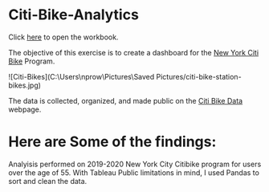 # Citi-Bike-Analytics


Click [here](https://public.tableau.com/profile/nathan7605#!/vizhome/NYCCitibikeOver55Trends2019-20/StationMapUsageSeptember2019-20) to open the workbook.


The objective of this exercise is to create a dashboard for the [New York Citi Bike](https://en.wikipedia.org/wiki/Citi_Bike) Program.

![Citi-Bikes](C:\Users\nprow\Pictures\Saved Pictures/citi-bike-station-bikes.jpg)


The data is collected, organized, and made public on the [Citi Bike Data](https://www.citibikenyc.com/system-data) webpage.


# Here are Some of the findings:
Analyisis performed on 2019-2020 New York City Citibike program for users over the age of 55.  With Tableau Public limitations in mind, I used Pandas to sort and clean the data.
